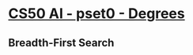 # [CS50 AI - pset0 - Degrees](https://cs50.harvard.edu/ai/2020/projects/0/degrees/)

## Breadth-First Search